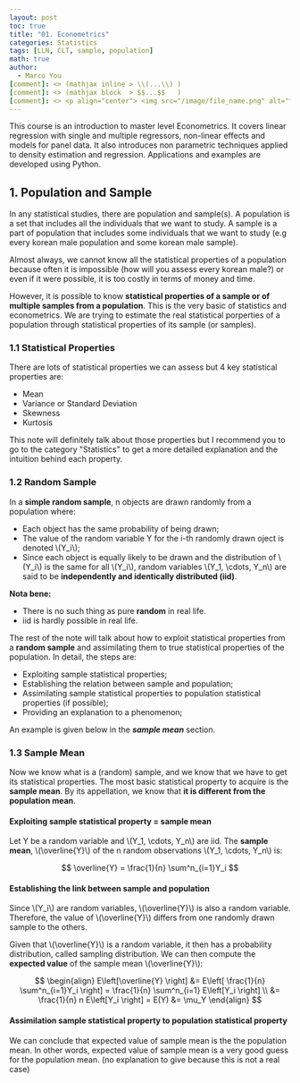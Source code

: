 ```yaml
---
layout: post
toc: true
title: "01. Econometrics"
categories: Statistics
tags: [LLN, CLT, sample, population]
math: true
author:
  - Marco You
[comment]: <> (mathjax inline > \\(...\\) )
[comment]: <> (mathjax block  > $$...$$   )
[comment]: <> <p align="center"> <img src="/image/file_name.png" alt="file_name" width="460" height="260"> </p>
---
```


This course is an introduction to master level Econometrics. It covers linear regression with single and multiple regressors, non-linear effects and models for panel data. It also introduces non parametric techniques applied to density estimation and regression. Applications and examples are developed using Python.

## 1. Population and Sample

In any statistical studies, there are population and sample(s). A population is a set that includes all the individuals that we want to study. A sample is a part of population that includes some individuals that we want to study (e.g every korean male population and some korean male sample).

Almost always, we cannot know all the statistical properties of a population because often it is impossible (how will you assess every korean male?) or even if it were possible, it is too costly in terms of money and time.

However, it is possible to know **statistical properties of a sample or of multiple samples from a population**. This is the very basic of statistics and econometrics. We are trying to estimate the real statistical porperties of a population through statistical properties of its sample (or samples).

### 1.1 Statistical Properties

There are lots of statistical properties we can assess but 4 key statistical properties are:

- Mean
- Variance or Standard Deviation
- Skewness
- Kurtosis

This note will definitely talk about those properties but I recommend you to go to the category "Statistics" to get a more detailed  explanation and the intuition behind each property.

### 1.2 Random Sample

In a **simple random sample**, n objects are drawn randomly from a population where:

- Each object has the same probability of being drawn;
- The value of the random variable Y for the i-th randomly drawn oject is denoted \\(Y_i\\);
- Since each object is equally likely to be drawn and the distribution of \\(Y_i\\) is the same for all \\(Y_i\\), random variables \\(Y_1, \cdots, Y_n\\) are said to be **independently and identically distributed (iid)**.

**Nota bene:**
- There is no such thing as pure **random** in real life.
- iid is hardly possible in real life.

The rest of the note will talk about how to exploit statistical properties from a **random sample** and assimilating them to true statistical properties of the population. In detail, the steps are:

- Exploiting sample statistical properties;
- Establishing the relation between sample and population;
- Assimilating sample statistical properties to population statistical properties (if possible);
- Providing an explanation to a phenomenon;

An example is given below in the ***sample mean*** section.

### 1.3 Sample Mean

Now we know what is a (random) sample, and we know that we have to get its statistical properties. The most basic statistical property to acquire is the **sample mean**. By its appellation, we know that **it is different from the population mean**.

#### Exploiting sample statistical property = sample mean

Let Y be a random variable and \\(Y_1, \cdots, Y_n\\) are iid. The **sample mean**, \\(\overline{Y}\\) of the n random observations \\(Y_1, \cdots, Y_n\\) is:

$$ \overline{Y} = \frac{1}{n} \sum^n_{i=1}Y_i $$

#### Establishing the link between sample and population

Since \\(Y_i\\) are random variables, \\(\overline{Y}\\) is also a random variable. Therefore, the value of \\(\overline{Y}\\) differs from one randomly drawn sample to the others.

Given that \\(\overline{Y}\\) is a random variable, it then has a probability distribution, called sampling distribution. We can then compute the **expected value** of the sample mean \\(\overline{Y}\\):

$$
\begin{align}
E\left[\overline{Y} \right] &= E\left[ \frac{1}{n} \sum^n_{i=1}Y_i \right] = \frac{1}{n} \sum^n_{i=1} E\left[Y_i \right] \\
&= \frac{1}{n} n E\left[Y_i \right] = E(Y) 
&= \mu_Y
\end{align}
$$

#### Assimilation sample statistical property to population statistical property

We can conclude that expected value of sample mean is the the population mean. In other words, expected value of sample mean is a very good guess for the population mean. (no explanation to give because this is not a real case)